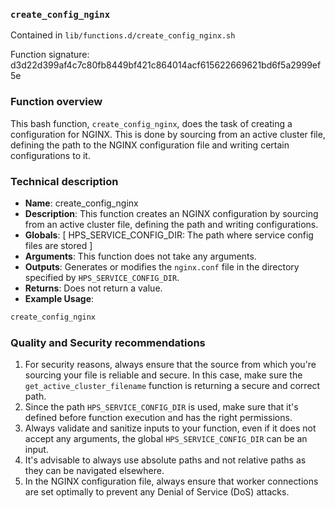 ### `create_config_nginx`

Contained in `lib/functions.d/create_config_nginx.sh`

Function signature: d3d22d399af4c7c80fb8449bf421c864014acf615622669621bd6f5a2999ef5e

### Function overview

This bash function, `create_config_nginx`, does the task of creating a configuration for NGINX. This is done by sourcing from an active cluster file, defining the path to the NGINX configuration file and writing certain configurations to it.

### Technical description

 - **Name**: create_config_nginx
 - **Description**: This function creates an NGINX configuration by sourcing from an active cluster file, defining the path and writing configurations.
 - **Globals**: [ HPS_SERVICE_CONFIG_DIR: The path where service config files are stored ]
 - **Arguments**: This function does not take any arguments.
 - **Outputs**: Generates or modifies the `nginx.conf` file in the directory specified by `HPS_SERVICE_CONFIG_DIR`.
 - **Returns**: Does not return a value.
 - **Example Usage**:
```bash
create_config_nginx
```

### Quality and Security recommendations

1. For security reasons, always ensure that the source from which you're sourcing your file is reliable and secure. In this case, make sure the `get_active_cluster_filename` function is returning a secure and correct path.
2. Since the path `HPS_SERVICE_CONFIG_DIR` is used, make sure that it's defined before function execution and has the right permissions.
3. Always validate and sanitize inputs to your function, even if it does not accept any arguments, the global `HPS_SERVICE_CONFIG_DIR` can be an input.
4. It's advisable to always use absolute paths and not relative paths as they can be navigated elsewhere.
5. In the NGINX configuration file, always ensure that worker connections are set optimally to prevent any Denial of Service (DoS) attacks.

